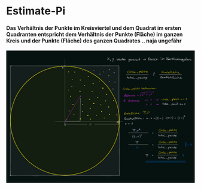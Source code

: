 # Estimate-Pi 

#### Das Verhältnis der Punkte im Kreisviertel und dem Quadrat im ersten Quadranten entspricht dem Verhältnis der Punkte (Fläche) im ganzen Kreis und der Punkte (Fläche) des ganzen Quadrates .. naja ungefähr
![alt text](https://github.com/kadimoezdemir/Estimate-Pi-/blob/main/Assets/estimate_pi.jpg)
